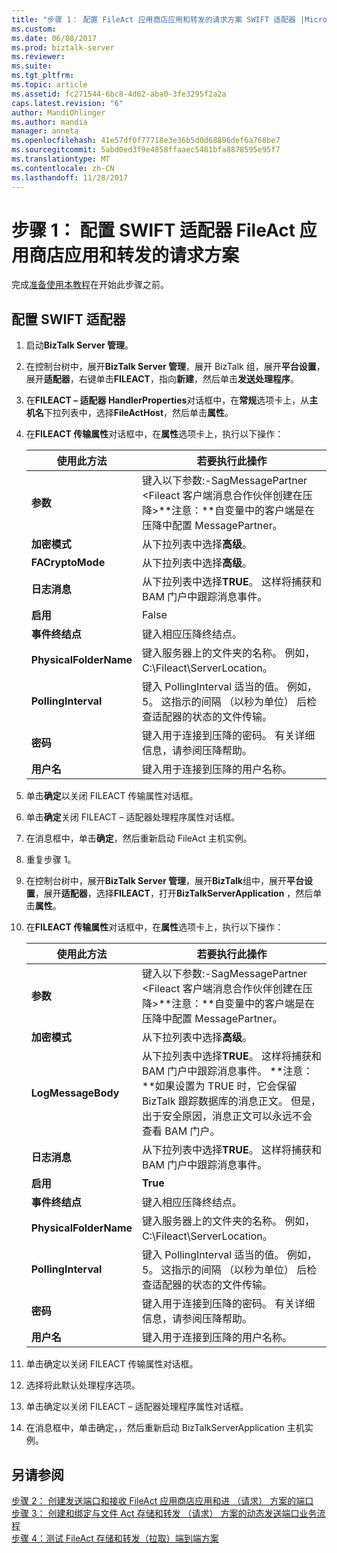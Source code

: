 ```yaml
---
title: "步骤 1： 配置 FileAct 应用商店应用和转发的请求方案 SWIFT 适配器 |Microsoft 文档"
ms.custom: 
ms.date: 06/08/2017
ms.prod: biztalk-server
ms.reviewer: 
ms.suite: 
ms.tgt_pltfrm: 
ms.topic: article
ms.assetid: fc271544-6bc8-4d62-aba0-3fe3295f2a2a
caps.latest.revision: "6"
author: MandiOhlinger
ms.author: mandia
manager: anneta
ms.openlocfilehash: 41e57df0f77718e3e36b5d0d68896def6a768be7
ms.sourcegitcommit: 5abd0ed3f9e4858ffaaec5481bfa8878595e95f7
ms.translationtype: MT
ms.contentlocale: zh-CN
ms.lasthandoff: 11/28/2017
---
```

# <a name="step-1-configure-the-swift-adapter-for-fileact-store-and-forward-pull-scenario"></a>步骤 1： 配置 SWIFT 适配器 FileAct 应用商店应用和转发的请求方案
完成[准备使用本教程](../../adapters-and-accelerators/fileact-interact/preparing-to-use-the-tutorial1.md)在开始此步骤之前。
  
## <a name="configure-the-swift-adapter"></a>配置 SWIFT 适配器  
  
1.  启动**BizTalk Server 管理**。  
  
2.  在控制台树中，展开**BizTalk Server 管理**，展开 BizTalk 组，展开**平台设置**，展开**适配器**，右键单击**FILEACT**，指向**新建**，然后单击**发送处理程序**。  
  
3.  在**FILEACT – 适配器 HandlerProperties**对话框中，在**常规**选项卡上，从**主机名**下拉列表中，选择**FileActHost**，然后单击**属性**。  
  
4.  在**FILEACT 传输属性**对话框中，在**属性**选项卡上，执行以下操作：  
  
    |**使用此方法**|**若要执行此操作**|  
    |------------------|--------------------|  
    |**参数**|键入以下参数:-SagMessagePartner \<Fileact 客户端消息合作伙伴创建在压降\>**注意：**自变量中的客户端是在压降中配置 MessagePartner。|  
    |**加密模式**|从下拉列表中选择**高级**。|  
    |**FACryptoMode**|从下拉列表中选择**高级**。|  
    |**日志消息**|从下拉列表中选择**TRUE**。 这样将捕获和 BAM 门户中跟踪消息事件。|  
    |**启用**|False|  
    |**事件终结点**|键入相应压降终结点。|  
    |**PhysicalFolderName**|键入服务器上的文件夹的名称。 例如，C:\Fileact\ServerLocation。|  
    |**PollingInterval**|键入 PollingInterval 适当的值。 例如，5。 这指示的间隔 （以秒为单位） 后检查适配器的状态的文件传输。|  
    |**密码**|键入用于连接到压降的密码。 有关详细信息，请参阅压降帮助。|  
    |**用户名**|键入用于连接到压降的用户名称。|  
  
5.  单击**确定**以关闭 FILEACT 传输属性对话框。  
  
6.  单击**确定**关闭 FILEACT – 适配器处理程序属性对话框。  
  
7.  在消息框中，单击**确定**，然后重新启动 FileAct 主机实例。  
  
8.  重复步骤 1。  
  
9. 在控制台树中，展开**BizTalk Server 管理**，展开**BizTalk**组中，展开**平台设置**，展开**适配器**，选择**FILEACT**，打开**BizTalkServerApplication** ，然后单击**属性**。  
  
10. 在**FILEACT 传输属性**对话框中，在**属性**选项卡上，执行以下操作：  
  
    |**使用此方法**|**若要执行此操作**|  
    |------------------|--------------------|  
    |**参数**|键入以下参数:-SagMessagePartner \<Fileact 客户端消息合作伙伴创建在压降\>**注意：**自变量中的客户端是在压降中配置 MessagePartner。|  
    |**加密模式**|从下拉列表中选择**高级**。|  
    |**LogMessageBody**|从下拉列表中选择**TRUE**。 这样将捕获和 BAM 门户中跟踪消息事件。 **注意：**如果设置为 TRUE 时，它会保留 BizTalk 跟踪数据库的消息正文。 但是，出于安全原因，消息正文可以永远不会查看 BAM 门户。|  
    |**日志消息**|从下拉列表中选择**TRUE**。 这样将捕获和 BAM 门户中跟踪消息事件。|  
    |**启用**|**True**|  
    |**事件终结点**|键入相应压降终结点。|  
    |**PhysicalFolderName**|键入服务器上的文件夹的名称。 例如，C:\Fileact\ServerLocation。|  
    |**PollingInterval**|键入 PollingInterval 适当的值。 例如，5。 这指示的间隔 （以秒为单位） 后检查适配器的状态的文件传输。|  
    |**密码**|键入用于连接到压降的密码。 有关详细信息，请参阅压降帮助。|  
    |**用户名**|键入用于连接到压降的用户名称。|  
  
11. 单击确定以关闭 FILEACT 传输属性对话框。  
  
12. 选择将此默认处理程序选项。  
  
13. 单击确定以关闭 FILEACT – 适配器处理程序属性对话框。  
  
14. 在消息框中，单击确定，，然后重新启动 BizTalkServerApplication 主机实例。  
  
## <a name="see-also"></a>另请参阅  
 [步骤 2： 创建发送端口和接收 FileAct 应用商店应用和进 （请求） 方案的端口](../../adapters-and-accelerators/fileact-interact/step-2-create-send-and-receive-ports-for-fileact-store-and-forward-scenario.md)   
 [步骤 3： 创建和绑定与文件 Act 存储和转发 （请求） 方案的动态发送端口业务流程](../../adapters-and-accelerators/fileact-interact/step-3-create-and-bind-an-orchestration-with-dynamic-send-port-for-file-act.md)   
 [步骤 4：测试 FileAct 存储和转发（拉取）端到端方案](../../adapters-and-accelerators/fileact-interact/step-4-test-fileact-store-and-forward-pull-end-to-end-scenario.md)